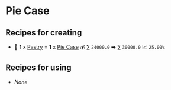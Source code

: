 # Pie Case

## Recipes for creating

* 🍳 **1** x [Pastry](<Pastry.md>) = **1** x [Pie Case](<Pie Case.md>) 💰 ∑ `24000.0` ➡️ ∑ `30000.0` 📈 `25.00%`


## Recipes for using

* _None_
